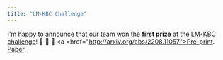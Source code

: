 ```yaml
---
title: "LM-KBC Challenge"
---
```


I'm happy to announce that our team won the <b>first prize</b> at the <a href="https://lm-kbc.github.io/challenge2022/">LM-KBC challenge</a>! 🎉 🎉 🎉  <a =href="http://arxiv.org/abs/2208.11057">Pre-print</a>. <a href="https://ceur-ws.org/Vol-3274/paper2.pdf">Paper</a>.
